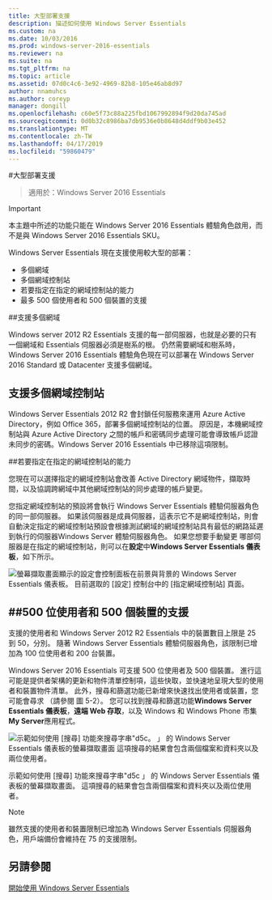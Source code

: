 ```yaml
---
title: 大型部署支援
description: 描述如何使用 Windows Server Essentials
ms.custom: na
ms.date: 10/03/2016
ms.prod: windows-server-2016-essentials
ms.reviewer: na
ms.suite: na
ms.tgt_pltfrm: na
ms.topic: article
ms.assetid: 07d0c4c6-3e92-4969-82b8-105e46ab8d97
author: nnamuhcs
ms.author: coreyp
manager: dongill
ms.openlocfilehash: c60e5f73c88a225fbd1067992894f9d20da745ad
ms.sourcegitcommit: 0d0b32c8986ba7db9536e0b8648d4ddf9b03e452
ms.translationtype: MT
ms.contentlocale: zh-TW
ms.lasthandoff: 04/17/2019
ms.locfileid: "59860479"
---
```

#<a name="support-for-larger-deployments"></a>大型部署支援

>適用於：Windows Server 2016 Essentials

> [!IMPORTANT]  
> 本主題中所述的功能只能在 Windows Server 2016 Essentials 體驗角色啟用，而不是與 Windows Server 2016 Essentials SKU。


Windows Server Essentials 現在支援使用較大型的部署：

- 多個網域
- 多個網域控制站
- 若要指定在指定的網域控制站的能力
- 最多 500 個使用者和 500 個裝置的支援

##<a name="support-for-multiple-domains"></a>支援多個網域

Windows server 2012 R2 Essentials 支援的每一部伺服器，也就是必要的只有一個網域和 Essentials 伺服器必須是樹系的根。 仍然需要網域和樹系時，Windows Server 2016 Essentials 體驗角色現在可以部署在 Windows Server 2016 Standard 或 Datacenter 支援多個網域。

## <a name="support-for-multiple-domain-controllers"></a>支援多個網域控制站

 Windows Server Essentials 2012 R2 會封鎖任何服務來運用 Azure Active Directory，例如 Office 365，部署多個網域控制站的位置。 原因是，本機網域控制站與 Azure Active Directory 之間的帳戶和密碼同步處理可能會導致帳戶認證未同步的密碼。Windows Server 2016 Essentials 中已移除這項限制。

##<a name="ability-to-specify-a-designated-domain-controller"></a>若要指定在指定的網域控制站的能力

您現在可以選擇指定的網域控制站會改善 Active Directory 網域物件，擷取時間，以及協調跨網域中其他網域控制站的同步處理的帳戶變更。

您指定網域控制站的預設將會執行 Windows Server Essentials 體驗伺服器角色的同一部伺服器。 如果該伺服器是成員伺服器，這表示它不是網域控制站，則會自動決定指定的網域控制站預設會根據測試網域的網域控制站具有最低的網路延遲到執行的伺服器Windows Server 體驗伺服器角色。 如果您想要手動變更 哪部伺服器是在指定的網域控制站，則可以在**設定**中**Windows Server Essentials 儀表板**，如下所示。

![螢幕擷取畫面顯示的設定會控制面板在前景與背景的 Windows Server Essentials 儀表板。 目前選取的 [設定] 控制台中的 [指定網域控制站] 頁面。](media/larger-deployments-1.PNG)

##<a name="support-for-500-users-and-500-devices"></a>500 位使用者和 500 個裝置的支援
-------------------------------------

支援的使用者和 Windows Server 2012 R2 Essentials 中的裝置數目上限是 25 到 50，分別。 隨著 Windows Server Essentials 體驗伺服器角色，該限制已增加為 100 位使用者和 200 台裝置。

Windows Server 2016 Essentials 可支援 500 位使用者及 500 個裝置。 進行這可能是提供者架構的更新和物件清單控制項，這些快取，並快速地呈現大型的使用者和裝置物件清單。 此外，搜尋和篩選功能已新增來快速找出使用者或裝置，您可能會尋求 （請參閱 圖 5-2）。 您可以找到搜尋和篩選功能**Windows Server Essentials 儀表板**，**遠端 Web 存取**，以及 Windows 和 Windows Phone 市集**My Server**應用程式。

![示範如何使用 [搜尋] 功能來搜尋字串"d5c。 」 的 Windows Server Essentials 儀表板的螢幕擷取畫面 這項搜尋的結果會包含兩個檔案和資料夾以及兩位使用者。](media/larger-deployments-2.PNG)

示範如何使用 [搜尋] 功能來搜尋字串"d5c 」 的 Windows Server Essentials 儀表板的螢幕擷取畫面。 這項搜尋的結果會包含兩個檔案和資料夾以及兩位使用者。

> [!NOTE]  
> 雖然支援的使用者和裝置限制已增加為 Windows Server Essentials 伺服器角色，用戶端備份會維持在 75 的支援限制。

<a name="see-also"></a>另請參閱
--------
[開始使用 Windows Server Essentials](get-started.md)
